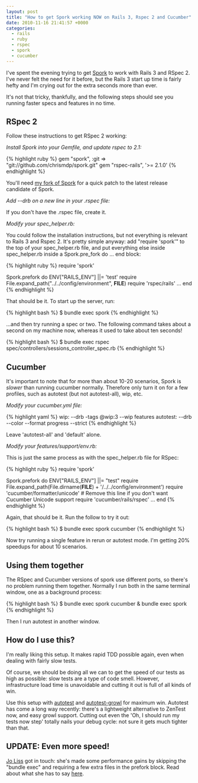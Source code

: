 ```yaml
---
layout: post
title: "How to get Spork working NOW on Rails 3, Rspec 2 and Cucumber"
date: 2010-11-16 21:41:57 +0000
categories:
  - rails
  - ruby
  - rspec
  - spork
  - cucumber
---
```

I've spent the evening trying to get [Spork](https://github.com/timcharper/spork) to work with Rails 3 and RSpec 2. I've never felt the need for it before, but the Rails 3 start up time is fairly hefty and I'm crying out for the extra seconds more than ever.

It's not that tricky, thankfully, and the following steps should see you running faster specs and features in no time.

## RSpec 2

Follow these instructions to get RSpec 2 working:

*Install Spork into your Gemfile, and update rspec to 2.1:*

{% highlight ruby %}
gem "spork", :git => "git://github.com/chrismdp/spork.git"
gem "rspec-rails", '>= 2.1.0'
{% endhighlight %}

You'll need [my fork of Spork](http://github.com/chrismdp/spork) for a quick patch to the latest release candidate of Spork.

*Add --drb on a new line in your .rspec file:*

If you don't have the .rspec file, create it.

*Modify your spec_helper.rb:*

You could follow the installation instructions, but not everything is relevant to Rails 3 and Rspec 2. It's pretty simple anyway: add "require 'spork'" to the top of your spec_helper.rb file, and put everything else inside spec_helper.rb inside a Spork.pre_fork do ... end block:

{% highlight ruby %}
require 'spork'

Spork.prefork do
  ENV["RAILS_ENV"] ||= 'test'
  require File.expand_path("../../config/environment", __FILE__)
  require 'rspec/rails'
  ...
end
{% endhighlight %}

That should be it. To start up the server, run:

{% highlight bash %}
$ bundle exec spork
{% endhighlight %}

...and then try running a spec or two. The following command takes about a second on my machine now, whereas it used to take about ten seconds!

{% highlight bash %}
$ bundle exec rspec spec/controllers/sessions_controller_spec.rb
{% endhighlight %}

## Cucumber

It's important to note that for more than about 10-20 scenarios, Spork is *slower* than running cucumber normally. Therefore only turn it on for a few profiles, such as autotest (but not autotest-all), wip, etc.

*Modify your cucumber.yml file:*

{% highlight yaml %}
wip: --drb -tags @wip:3 --wip features
autotest: --drb --color --format progress --strict
{% endhighlight %}

Leave 'autotest-all' and 'default' alone.

*Modify your features/support/env.rb:*

This is just the same process as with the spec_helper.rb file for RSpec:

{% highlight ruby %}
require 'spork'

Spork.prefork do
  ENV["RAILS_ENV"] ||= "test"
  require File.expand_path(File.dirname(__FILE__) + '/../../config/environment')
  require 'cucumber/formatter/unicode' # Remove this line if you don't want Cucumber Unicode support
  require 'cucumber/rails/rspec'
  ...
end
{% endhighlight %}

Again, that should be it. Run the follow to try it out:

{% highlight bash %}
$ bundle exec spork cucumber
{% endhighlight %}

Now try running a single feature in rerun or autotest mode. I'm getting 20% speedups for about 10 scenarios.

## Using them together

The RSpec and Cucumber versions of spork use different ports, so there's no problem running them together. Normally I run both in the same terminal window, one as a background process:

{% highlight bash %}
$ bundle exec spork cucumber & bundle exec spork
{% endhighlight %}

Then I run autotest in another window.

## How do I use this?

I'm really liking this setup. It makes rapid TDD possible again, even when dealing with fairly slow tests. 

Of course, we should be doing all we can to get the speed of our tests as high as possible: slow tests are a type of code smell. However, infrastructure load time is unavoidable and cutting it out is full of all kinds of win.

Use this setup with [autotest](https://github.com/grosser/autotest) and [autotest-growl](https://github.com/svoop/autotest-growl) for maximum win. Autotest has come a long way recently: there's a lightweight alternative to ZenTest now, and easy growl support. Cutting out even the 'Oh, I should run my tests now step' totally nails your debug cycle: not sure it gets much tighter than that.

## UPDATE: Even more speed!

[Jo Liss](http://opinionatedprogrammer.com/) got in touch: she's made some performance gains by skipping the "bundle exec" and requiring a few extra files in the prefork block. Read about what she has to say [here](http://opinionatedprogrammer.com/2011/02/profiling-spork-for-faster-start-up-time/).

